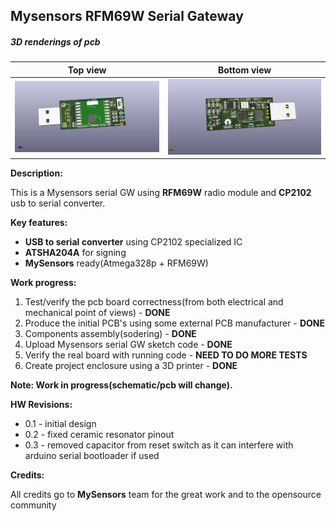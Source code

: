 ## Mysensors RFM69W Serial Gateway


##### 3D renderings of pcb

Top view | Bottom view
------------ | -------------
![Alt text](3d/renderings/serial_gw_top.png?raw=true "top view") | ![Alt text](3d/renderings/serial_gw_bottom.png?raw=true "bottom view")



**Description:**

This is a Mysensors serial GW using **RFM69W** radio module and **CP2102** usb to serial converter. 

**Key features:**

 - **USB to serial converter** using CP2102 specialized IC
 - **ATSHA204A** for signing
 - **MySensors** ready(Atmega328p + RFM69W)

**Work progress:**
1. Test/verify the pcb board correctness(from both electrical and mechanical point of views) - **DONE**
2. Produce the initial PCB's using some external PCB manufacturer - **DONE**
3. Components assembly(sodering) - **DONE**
4. Upload Mysensors serial GW sketch code - **DONE**
5. Verify the real board with running code - **NEED TO DO MORE TESTS**
6. Create project enclosure using a 3D printer - **DONE**

**Note: Work in progress(schematic/pcb will change).**

**HW Revisions:**
 - 0.1 - initial design
 - 0.2 - fixed ceramic resonator pinout
 - 0.3 - removed capacitor from reset switch as it can interfere with arduino serial bootloader if used

**Credits:**
  
  All credits go to **MySensors** team for the great work and to the opensource community
